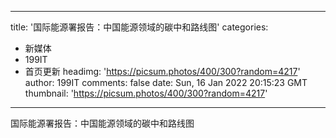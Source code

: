 
---
title: '国际能源署报告：中国能源领域的碳中和路线图'
categories: 
 - 新媒体
 - 199IT
 - 首页更新
headimg: 'https://picsum.photos/400/300?random=4217'
author: 199IT
comments: false
date: Sun, 16 Jan 2022 20:15:23 GMT
thumbnail: 'https://picsum.photos/400/300?random=4217'
---

<div>   
国际能源署报告：中国能源领域的碳中和路线图  
</div>
            